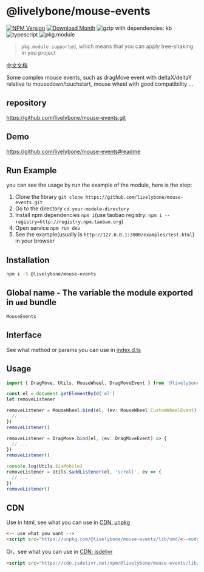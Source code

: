 # @livelybone/mouse-events
[![NPM Version](http://img.shields.io/npm/v/@livelybone/mouse-events.svg?style=flat-square)](https://www.npmjs.com/package/@livelybone/mouse-events)
[![Download Month](http://img.shields.io/npm/dm/@livelybone/mouse-events.svg?style=flat-square)](https://www.npmjs.com/package/@livelybone/mouse-events)
![gzip with dependencies: kb](https://img.shields.io/badge/gzip--with--dependencies-kb-brightgreen.svg "gzip with dependencies: kb")
![typescript](https://img.shields.io/badge/typescript-supported-blue.svg "typescript")
![pkg.module](https://img.shields.io/badge/pkg.module-supported-blue.svg "pkg.module")

> `pkg.module supported`, which means that you can apply tree-shaking in you project

[中文文档](./README-CN.md)

Some complex mouse events, such as dragMove event with deltaX/deltaY relative to mousedown/touchstart, mouse wheel with good compatibility ...

## repository
https://github.com/livelybone/mouse-events.git

## Demo
https://github.com/livelybone/mouse-events#readme

## Run Example
you can see the usage by run the example of the module, here is the step:

1. Clone the library `git clone https://github.com/livelybone/mouse-events.git`
2. Go to the directory `cd your-module-directory`
3. Install npm dependencies `npm i`(use taobao registry: `npm i --registry=http://registry.npm.taobao.org`)
4. Open service `npm run dev`
5. See the example(usually is `http://127.0.0.1:3000/examples/test.html`) in your browser

## Installation
```bash
npm i -S @livelybone/mouse-events
```

## Global name - The variable the module exported in `umd` bundle
`MouseEvents`

## Interface
See what method or params you can use in [index.d.ts](./index.d.ts)

## Usage
```typescript
import { DragMove, Utils, MouseWheel, DragMoveEvent } from '@livelybone/mouse-events'

const el = document.getElementById('el')
let removeListener

removeListener = MouseWheel.bind(el, (ev: MouseWheel.CustomWheelEvent) => {
  // ...
})
removeListener()

removeListener = DragMove.bind(el, (ev: DragMoveEvent) => {
  // ...
})
removeListener()

console.log(Utils.$isMobile)
removeListener = Utils.$addListener(el, 'scroll', ev => {
  // ...
})
removeListener()
```

## CDN
Use in html, see what you can use in [CDN: unpkg](https://unpkg.com/@livelybone/mouse-events/lib/umd/)
```html
<-- use what you want -->
<script src="https://unpkg.com/@livelybone/mouse-events/lib/umd/<--module-->.js"></script>
```

Or，see what you can use in [CDN: jsdelivr](https://cdn.jsdelivr.net/npm/@livelybone/mouse-events/lib/umd/)
```html
<script src="https://cdn.jsdelivr.net/npm/@livelybone/mouse-events/lib/umd/<--module-->.js"></script>
```
